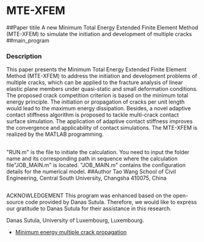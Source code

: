 # MTE-XFEM
##Paper titile
A new Minimum Total Energy Extended Finite Element Method (MTE-XFEM) to simulate the initiation and development of multiple cracks
##main_program
### Description
This paper presents the Minimum Total Energy Extended Finite Element Method (MTE-XFEM) to address the initiation and development problems of multiple cracks, which can be applied to the fracture analysis of linear elastic plane members under quasi-static and small deformation conditions. The proposed crack competition criterion is based on the minimum total energy principle. The initiation or propagation of cracks per unit length would lead to the maximum energy dissipation. Besides, a novel adaptive contact stiffness algorithm is proposed to tackle multi-crack contact surface simulation. The application of adaptive contact stiffness improves the convergence and applicability of contact simulations. The MTE-XFEM is realized by the MATLAB programming.
##
"RUN.m" is the file to initiate the calculation. You need to input the folder name and its corresponding path in sequence where the calculation file"JOB_MAIN.m" is located.
"JOB_MAIN.m"  contains the configuration details for the numerical model.
##Author
Tao Wang
School of Civil Engineering, Central South University, Changsha 410075, China
##

ACKNOWLEDGEMENT
This program was enhanced based on the open-source code provided by Danas Sutula. Therefore, we would like to express our gratitude to Danas Sutula for their assistance in this research.

Danas Sutula, University of Luxembourg, Luxembourg.
* [Minimum energy multiple crack propagation](http://hdl.handle.net/10993/29414)
